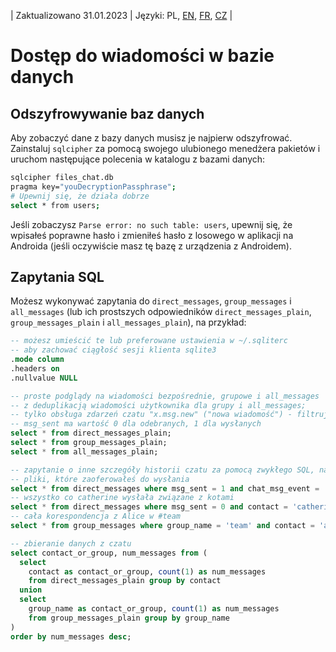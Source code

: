 | Zaktualizowano 31.01.2023 | Języki: PL, [EN](https://github.com/simplex-chat/simplex-chat/blob/stable/docs/SQL.md), [FR](https://github.com/simplex-chat/simplex-chat/blob/stable/docs/lang/fr/SQL.md), [CZ](https://github.com/simplex-chat/simplex-chat/blob/stable/docs/lang/cz/SQL.md) |

# Dostęp do wiadomości w bazie danych

## Odszyfrowywanie baz danych

Aby zobaczyć dane z bazy danych musisz je najpierw odszyfrować. Zainstaluj `sqlcipher` za pomocą swojego ulubionego menedżera pakietów i uruchom następujące polecenia w katalogu z bazami danych:
```bash
sqlcipher files_chat.db
pragma key="youDecryptionPassphrase";
# Upewnij się, że działa dobrze
select * from users;
```

Jeśli zobaczysz `Parse error: no such table: users`, upewnij się, że wpisałeś poprawne hasło i zmieniłeś hasło z losowego w aplikacji na Androida (jeśli oczywiście masz tę bazę z urządzenia z Androidem).

## Zapytania SQL

Możesz wykonywać zapytania do `direct_messages`, `group_messages` i `all_messages` (lub ich prostszych odpowiedników `direct_messages_plain`, `group_messages_plain` i `all_messages_plain`), na przykład:

```sql
-- możesz umieścić te lub preferowane ustawienia w ~/.sqliterc
-- aby zachować ciągłość sesji klienta sqlite3
.mode column
.headers on
.nullvalue NULL

-- proste podglądy na wiadomości bezpośrednie, grupowe i all_messages
-- z deduplikacją wiadomości użytkownika dla grupy i all_messages;
-- tylko obsługa zdarzeń czatu "x.msg.new" ("nowa wiadomość") - filtruje zdarzenia serwisowe;
-- msg_sent ma wartość 0 dla odebranych, 1 dla wysłanych
select * from direct_messages_plain;
select * from group_messages_plain;
select * from all_messages_plain;

-- zapytanie o inne szczegóły historii czatu za pomocą zwykłego SQL, na przykład:
-- pliki, które zaoferowałeś do wysłania
select * from direct_messages where msg_sent = 1 and chat_msg_event = 'x.file';
-- wszystko co catherine wysłała związane z kotami
select * from direct_messages where msg_sent = 0 and contact = 'catherine' and msg_body like '%cats%';
-- cała korespondencja z Alice w #team
select * from group_messages where group_name = 'team' and contact = 'alice';

-- zbieranie danych z czatu
select contact_or_group, num_messages from (
  select
    contact as contact_or_group, count(1) as num_messages
    from direct_messages_plain group by contact
  union
  select
    group_name as contact_or_group, count(1) as num_messages
    from group_messages_plain group by group_name
)
order by num_messages desc;
```
